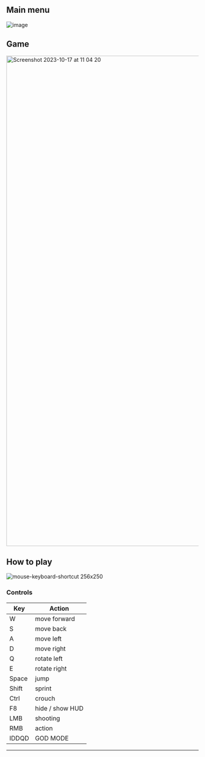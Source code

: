 ## Main menu
![image](https://github.com/xhelp00/cub3d/assets/111277585/e85bedcb-00d9-4ba8-9092-a57506ebd20d)

## Game
<img width="1281" alt="Screenshot 2023-10-17 at 11 04 20" src="https://github.com/xhelp00/cub3d/assets/111277585/354f9958-acfb-44f9-8e77-e4453d477ce3">

## How to play
![mouse-keyboard-shortcut 256x250](https://github.com/xhelp00/cub3d/assets/111277585/09debf6c-3ef1-4fb2-861c-2c8c88814ffc)

### Controls
| Key   | Action          |   
|-------|-----------------|
|   W   | move forward    |
|   S   | move back       |
|   A   | move left       |
|   D   | move right      |
|   Q   | rotate left     |
|   E   | rotate right    |
| Space | jump            |
| Shift | sprint          |
| Ctrl  | crouch          |
| F8    | hide / show HUD |
| LMB   | shooting        |
| RMB   | action          |
| IDDQD | GOD MODE        |
-------------------------------------------------
